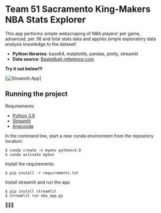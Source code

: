 
# Team 51 Sacramento King-Makers NBA Stats Explorer

This app performs simple webscraping of NBA players' per game, advanced, per 36 and total stats data and applies simple exploratory data analysis knowledge to the dataset!
* **Python libraries:** base64, matplotlib, pandas, plotly, streamlit
* **Data source:** [Basketball-reference.com](https://www.basketball-reference.com/).

**Try it out below!!!**

[![Streamlit App](https://static.streamlit.io/badges/streamlit_badge_black_white.svg)]

## Running the project
Requirements:
- [Python 3.9](https://www.python.org/)
- [Streamlit](https://streamlit.io/)
- [Anaconda](https://www.anaconda.com/products/individual)

In the command line, start a new conda environment from the repository location:
```
$ conda create -n myenv python=3.9
$ conda activate myenv
```
Install the requirements:
```
$ pip install -r requirements.txt
```
Install streamlit and run the app
```
$ pip install streamlit
$ streamlit run nba_app.py
```
:basketball::rocket::smiley:
